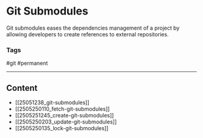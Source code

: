 # Git Submodules

Git submodules eases the dependencies management of a project by allowing developers to create references to external repositories.

### Tags

#git #permanent

---

## Content

- [[25051238_git-submodules]]
- [[2505250110_fetch-git-submodules]]
- [[2505251245_create-git-submodules]]
- [[2505250203_update-git-submodules]]
- [[2505250135_lock-git-submodules]]